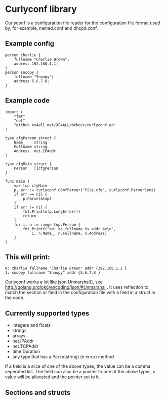 # Curlyconf library

Curlyconf is a configuration file reader for the configuration
file format used by, for example, named.conf and dhcpd.conf.

## Example config

	person charlie {
		fullname "Charlie Brown";
		address 192.168.1.1;
	}
	person snoopy {
		fullname "Snoopy";
		address 5.6.7.8;
	}

## Example code

	import (
		"fmt"
		"net"
		"github.xs4all.net/XS4ALL/beheer/curlyconf-go"
	)

	type cfgPerson struct {
		Name_	 string
		Fullname string
		Address	 net.IPAddr
	}

	type cfgMain struct {
		Person	 []cfgPerson
	}

	func main {
		var top cfgMain
		p, err := curlyconf.ConfParser("file.cfg", curlyconf.ParserSemi)
		if err == nil {
			p.Parse(&top)
		}
		if err != nil {
			fmt.Println(p.LongError())
			return
		}
		for i, n := range top.Person {
			fmt.Printf("%d: %s fullname %s addr %v\n",
				i, n.Name_, n.Fullname, n.Address)
		}
	}

## This will print:

	0: charlie fullname "Charlie Brown" addr {192.168.1.1 }
	1: snoopy fullname "Snoopy" addr {5.6.7.8 }

Curlyconf works a lot like json.Unmarshal(), see
http://golang.org/pkg/encoding/json/#Unmarshal . It uses reflection
to match the section or field in the configuration file with
a field in a struct in the code.

## Currently supported types

* integers and floats
* strings
* arrays
* net.IPAddr
* net.TCPAddr
* time.Duration
* any type that has a Parse(string) (e error) method

If a field is a slice of one of the above types, the value can be a
comma seperated list. The field can also be a pointer to one of the
above types, a value will be allocated and the pointer set to it.

## Sections and structs

